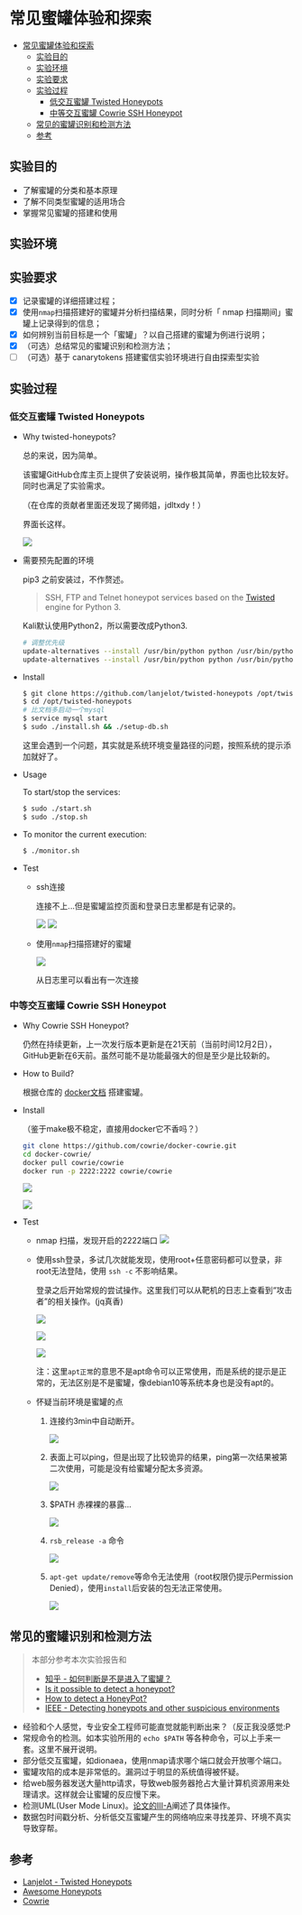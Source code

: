 # 常见蜜罐体验和探索
- [常见蜜罐体验和探索](#常见蜜罐体验和探索)
  - [实验目的](#实验目的)
  - [实验环境](#实验环境)
  - [实验要求](#实验要求)
  - [实验过程](#实验过程)
    - [低交互蜜罐 Twisted Honeypots](#低交互蜜罐-twisted-honeypots)
    - [中等交互蜜罐  Cowrie SSH Honeypot](#中等交互蜜罐--cowrie-ssh-honeypot)
  - [常见的蜜罐识别和检测方法](#常见的蜜罐识别和检测方法)
  - [参考](#参考)
## 实验目的

- 了解蜜罐的分类和基本原理
- 了解不同类型蜜罐的适用场合
- 掌握常见蜜罐的搭建和使用

## 实验环境


## 实验要求

- [x] 记录蜜罐的详细搭建过程；
- [x] 使用`nmap`扫描搭建好的蜜罐并分析扫描结果，同时分析「 nmap 扫描期间」蜜罐上记录得到的信息；
- [x] 如何辨别当前目标是一个「蜜罐」？以自己搭建的蜜罐为例进行说明；
- [x] （可选）总结常见的蜜罐识别和检测方法；
- [ ] （可选）基于 canarytokens 搭建蜜信实验环境进行自由探索型实验

## 实验过程

### 低交互蜜罐 Twisted Honeypots
- Why twisted-honeypots?

    总的来说，因为简单。

    该蜜罐GitHub仓库主页上提供了安装说明，操作极其简单，界面也比较友好。同时也满足了实验需求。

    （在仓库的贡献者里面还发现了揭师姐，jdltxdy！）

    界面长这样。

    ![](imgs/1.png)

    

- 需要预先配置的环境

    pip3 之前安装过，不作赘述。

    > SSH, FTP and Telnet honeypot services based on the [Twisted](http://twistedmatrix.com/) engine for Python 3.

    Kali默认使用Python2，所以需要改成Python3.

    ```bash
    # 调整优先级
    update-alternatives --install /usr/bin/python python /usr/bin/python2 1
    update-alternatives --install /usr/bin/python python /usr/bin/python3 2
    ```



- Install

    ```bash
    $ git clone https://github.com/lanjelot/twisted-honeypots /opt/twisted-honeypots
    $ cd /opt/twisted-honeypots
    # 比文档多启动一个mysql
    $ service mysql start
    $ sudo ./install.sh && ./setup-db.sh
    ```

    这里会遇到一个问题，其实就是系统环境变量路径的问题，按照系统的提示添加就好了。

- Usage

    To start/stop the services:

    ```bash
    $ sudo ./start.sh
    $ sudo ./stop.sh
    ```


- To monitor the current execution:

    ```bash
    $ ./monitor.sh
    ```

  
- Test
  - ssh连接

    连接不上...但是蜜罐监控页面和登录日志里都是有记录的。

    ![](imgs/2.png)
    ![](imgs/3.png)

    
    
  - 使用`nmap`扫描搭建好的蜜罐

    ![](imgs/4.png)

    从日志里可以看出有一次连接

### 中等交互蜜罐  Cowrie SSH Honeypot

- Why Cowrie SSH Honeypot?
  
  仍然在持续更新，上一次发行版本更新是在21天前（当前时间12月2日），GitHub更新在6天前。虽然可能不是功能最强大的但是至少是比较新的。
- How to Build?
  
  根据仓库的 [docker文档](https://github.com/cowrie/cowrie) 搭建蜜罐。

- Install
  
  （鉴于make极不稳定，直接用docker它不香吗？）
  
    ```bash 
    git clone https://github.com/cowrie/docker-cowrie.git
    cd docker-cowrie/   
    docker pull cowrie/cowrie
    docker run -p 2222:2222 cowrie/cowrie
    ``` 

    ![](imgs/5.png)

    ![](imgs/6.png)

- Test
  - nmap 扫描，发现开启的2222端口
  ![](imgs/7.png)
  - 使用ssh登录，多试几次就能发现，使用root+任意密码都可以登录，非root无法登陆，使用 `ssh -c` 不影响结果。

    登录之后开始常规的尝试操作。这里我们可以从靶机的日志上查看到“攻击者”的相关操作。(jq真香)


    ![](imgs/8.png)

    ![](imgs/9.png)

    ![](imgs/11.png)

    注：这里`apt正常`的意思不是apt命令可以正常使用，而是系统的提示是正常的，无法区别是不是蜜罐，像debian10等系统本身也是没有apt的。

  - 怀疑当前环境是蜜罐的点

    1. 连接约3min中自动断开。

        ![](imgs/12.png)

    2. 表面上可以ping，但是出现了比较诡异的结果，ping第一次结果被第二次使用，可能是没有给蜜罐分配太多资源。

        ![](imgs/13.png)

    3. $PATH 赤裸裸的暴露...
   
        ![](imgs/14.png)

    4. `rsb_release -a` 命令

        ![](imgs/17.png)

    5. `apt-get update/remove`等命令无法使用（root权限仍提示Permission Denied），使用`install`后安装的包无法正常使用。

        ![](imgs/16.png)

## 常见的蜜罐识别和检测方法

> 本部分参考本次实验报告和 
> - [知乎 - 如何判断是不是进入了蜜罐？](https://www.zhihu.com/question/31213254/answer/137153019)
> - [Is it possible to detect a honeypot?](https://security.stackexchange.com/questions/90642/is-it-possible-to-detect-a-honeypot)
> - [How to detect a HoneyPot?](https://www.ethicalhacker.net/forums/topic/how-to-detect-a-honeypot/)
> - [IEEE - Detecting honeypots and other suspicious environments](https://www.ei.ruhr-uni-bochum.de/media/emma/veroeffentlichungen/2012/08/07/Honeypots-IEEE05.pdf)
>  


- 经验和个人感觉，专业安全工程师可能直觉就能判断出来？（反正我没感觉:P
- 常规命令的检测。如本实验所用的 `echo $PATH` 等各种命令，可以上手来一套。这里不展开说明。
- 部分低交互蜜罐，如dionaea，使用nmap请求哪个端口就会开放哪个端口。
- 蜜罐攻陷的成本是非常低的。漏洞过于明显的系统值得被怀疑。
- 给web服务器发送大量http请求，导致web服务器抢占大量计算机资源用来处理请求。这样就会让蜜罐的反应慢下来。
- 检测UML(User Mode Linux)。[论文的III-A](https://www.ei.ruhr-uni-bochum.de/media/emma/veroeffentlichungen/2012/08/07/Honeypots-IEEE05.pdf)阐述了具体操作。
- 数据包时间戳分析、分析低交互蜜罐产生的网络响应来寻找差异、环境不真实导致穿帮。

<!--话说我要是不取消注释是不是就不会有人看这部分了 

## 未解决
- 问题：
为什么twisted-honeypots ssh无法连接

- 尝试解决

  Google没找到解决方案。
  
  ~~好奇心驱使下~~（主要是闲的）定位到了相关代码，是twisted的部分报错。找到了twisted的源码但是感觉有点奇怪。
```python
# 报错的代码
def buildProtocol(self, addr):
        """
        Create an instance of the server side of the SSH protocol.

        @type addr: L{twisted.internet.interfaces.IAddress} provider
        @param addr: The address at which the server will listen.

        @rtype: L{twisted.conch.ssh.transport.SSHServerTransport}
        @return: The built transport.
        """
        t = protocol.Factory.buildProtocol(self, addr)
        t.supportedPublicKeys = self.privateKeys.keys()
        if not self.primes:
            log.msg('disabling non-fixed-group key exchange algorithms '
                    'because we cannot find moduli file')
            t.supportedKeyExchanges = [
                kexAlgorithm for kexAlgorithm in t.supportedKeyExchanges
                if _kex.isFixedGroup(kexAlgorithm) or
                     _kex.isEllipticCurve(kexAlgorithm)]
        return t

# primes属性的定义
def startFactory(self):
    """
    Check for public and private keys.
    """
    # ...
    if not hasattr(self,'primes'):
        self.primes = self.getPrimes()

# getPrimes() 类方法定义
def getPrimes(self):
    """
    Called when the factory is started to get Diffie-Hellman generators and
    primes to use.  Returns a dictionary mapping number of bits to lists
    of tuple of (generator, prime).

    @rtype: L{dict}
    """
# 原谅我愚昧无知，注释写的这么详细但是这段代码明明啥都没干。。。。
```
也没有在基类找到相关定义或者在其他地方进行过重写。

（SSHFactory 调用 protocol.Factory， Factory实现了interfaces.IProtocolFactory, interfaces.ILoggingContext里面的方法）

![](imgs/16.jpg) -->


## 参考

- [Lanjelot - Twisted Honeypots](https://github.com/lanjelot/twisted-honeypots)
- [Awesome Honeypots](https://github.com/paralax/awesome-honeypots)
- [Cowrie](https://github.com/cowrie/cowrie)